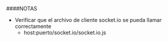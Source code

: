 ####NOTAS

- Verificar que el archivo de cliente socket.io se pueda llamar correctamente
    - host:puerto/socket.io/socket.io.js

